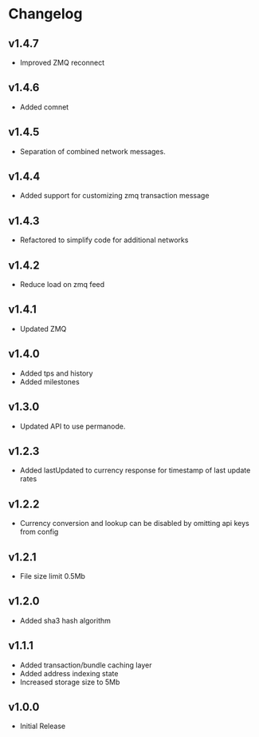 # Changelog

## v1.4.7

* Improved ZMQ reconnect

## v1.4.6

* Added comnet

## v1.4.5

* Separation of combined network messages.

## v1.4.4

* Added support for customizing zmq transaction message

## v1.4.3

* Refactored to simplify code for additional networks

## v1.4.2

* Reduce load on zmq feed

## v1.4.1

* Updated ZMQ

## v1.4.0

* Added tps and history
* Added milestones

## v1.3.0

* Updated API to use permanode.

## v1.2.3

* Added lastUpdated to currency response for timestamp of last update rates

## v1.2.2

* Currency conversion and lookup can be disabled by omitting api keys from config

## v1.2.1

* File size limit 0.5Mb

## v1.2.0

* Added sha3 hash algorithm

## v1.1.1

* Added transaction/bundle caching layer
* Added address indexing state
* Increased storage size to 5Mb

## v1.0.0

* Initial Release

